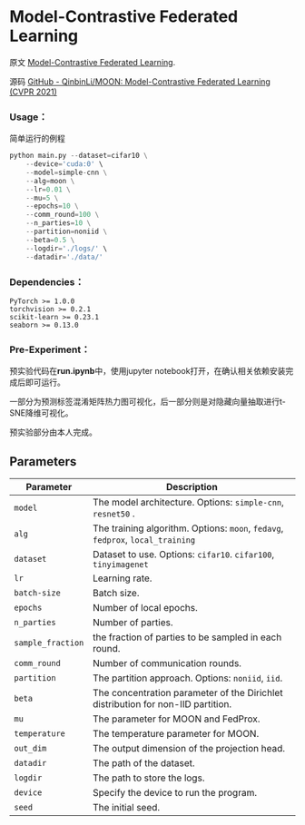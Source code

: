 # Model-Contrastive Federated Learning
原文 [Model-Contrastive Federated Learning](https://arxiv.org/pdf/2103.16257.pdf).

源码 [GitHub - QinbinLi/MOON: Model-Contrastive Federated Learning (CVPR 2021)](https://github.com/QinbinLi/MOON)

### Usage：

简单运行的例程

```python
python main.py --dataset=cifar10 \
    --device='cuda:0' \
    --model=simple-cnn \
    --alg=moon \
    --lr=0.01 \
    --mu=5 \
    --epochs=10 \
    --comm_round=100 \
    --n_parties=10 \
    --partition=noniid \
    --beta=0.5 \
    --logdir='./logs/' \
    --datadir='./data/'
```

### Dependencies：

```
PyTorch >= 1.0.0
torchvision >= 0.2.1
scikit-learn >= 0.23.1
seaborn >= 0.13.0
```

### Pre-Experiment：

预实验代码在**run.ipynb**中，使用jupyter notebook打开，在确认相关依赖安装完成后即可运行。

一部分为预测标签混淆矩阵热力图可视化，后一部分则是对隐藏向量抽取进行t-SNE降维可视化。

预实验部分由本人完成。


## Parameters

| Parameter                      | Description                                 |
| ----------------------------- | ---------------------------------------- |
| `model`                     | The model architecture. Options: `simple-cnn`, `resnet50` .|
| `alg` | The training algorithm. Options: `moon`, `fedavg`, `fedprox`, `local_training` |
| `dataset`      | Dataset to use. Options: `cifar10`. `cifar100`, `tinyimagenet`|
| `lr` | Learning rate. |
| `batch-size` | Batch size. |
| `epochs` | Number of local epochs. |
| `n_parties` | Number of parties. |
| `sample_fraction` | the fraction of parties to be sampled in each round. |
| `comm_round`    | Number of communication rounds. |
| `partition` | The partition approach. Options: `noniid`, `iid`. |
| `beta` | The concentration parameter of the Dirichlet distribution for non-IID partition. |
| `mu` | The parameter for MOON and FedProx. |
| `temperature` | The temperature parameter for MOON. |
| `out_dim` | The output dimension of the projection head. |
| `datadir` | The path of the dataset. |
| `logdir` | The path to store the logs. |
| `device` | Specify the device to run the program. |
| `seed` | The initial seed. |
